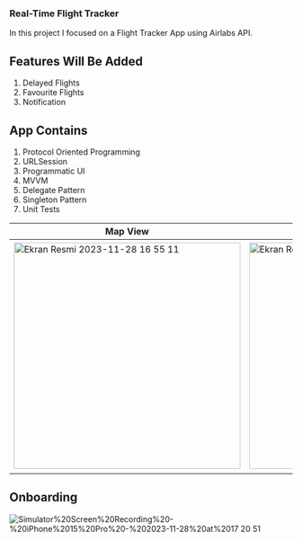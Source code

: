 ### Real-Time Flight Tracker
In this project I focused on a Flight Tracker App using Airlabs API.

## Features Will Be Added
1. Delayed Flights
2. Favourite Flights
3. Notification

## App Contains
1. Protocol Oriented Programming
2. URLSession
3. Programmatic UI
4. MVVM
5. Delegate Pattern
6. Singleton Pattern
7. Unit Tests

| Map View | List View | Serch Screen | Detail Screen | Detail Screen 2|
| -------- | --------- | ------------ | ------------- | ---------------|
|<img width="403" alt="Ekran Resmi 2023-11-28 16 55 11" src="https://github.com/MehmetKaan96/Flight-Tracker/assets/94564308/0189ed7c-eecb-4d06-aea7-6e661baf7f0d"> |<img width="403" alt="Ekran Resmi 2023-11-28 16 55 34" src="https://github.com/MehmetKaan96/Flight-Tracker/assets/94564308/561cf6af-883c-4871-b961-af6c79fbef14">  |<img width="385" alt="Ekran Resmi 2023-11-28 16 55 50" src="https://github.com/MehmetKaan96/Flight-Tracker/assets/94564308/99d50d34-19a4-4b96-a724-36f215d2046e"> | <img width="394" alt="Ekran Resmi 2023-11-28 16 56 11" src="https://github.com/MehmetKaan96/Flight-Tracker/assets/94564308/796aca94-d025-4ae3-a403-66d7f5766306"> | <img width="410" alt="Ekran Resmi 2023-11-28 16 56 24" src="https://github.com/MehmetKaan96/Flight-Tracker/assets/94564308/ab397c7d-0f70-48ff-8fdc-ec0eb9e0e549"> |

## Onboarding
![Simulator%20Screen%20Recording%20-%20iPhone%2015%20Pro%20-%202023-11-28%20at%2017 20 51](https://github.com/MehmetKaan96/Flight-Tracker/assets/94564308/514cc8ac-42c1-4d16-ba68-0453a4b886c5)
